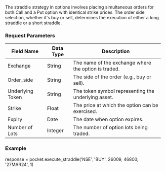 The straddle strategy in options involves placing simultaneous orders for both Call and a Put option with identical strike prices. The order side selection, whether it's buy or sell, determines the execution of either a long straddle or a short straddle.


### Request Parameters
| Field Name        | Data Type | Description                                            |
|-------------------|-----------|--------------------------------------------------------|
| Exchange          | String    | The name of the exchange where the option is traded.   |
| Order_side        | String    | The side of the order (e.g., buy or sell).             |
| Underlying Token  | String    | The token symbol representing the underlying asset.    |
| Strike            | Float     | The price at which the option can be exercised.        |
| Expiry            | Date      | The date when option expires.             |
| Number of Lots    | Integer   | The number of option lots being traded.      |


### Example

 response = pocket.execute_straddle('NSE', 'BUY', 26009, 46800, '27MAR24', 1)
 


